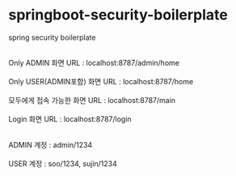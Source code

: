# springboot-security-boilerplate
spring security boilerplate <br /><br />

Only ADMIN 화면 URL : localhost:8787/admin/home <br /><br />
Only USER(ADMIN포함) 화면 URL : localhost:8787/home <br /><br />
모두에게 접속 가능한 화면 URL : localhost:8787/main <br /><br />
Login 화면 URL : localhost:8787/login <br /><br />

ADMIN 계정 : admin/1234 <br /><br />
USER 계정 : soo/1234, sujin/1234 <br /><br />
